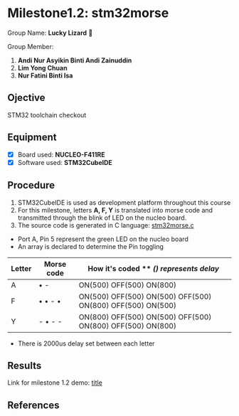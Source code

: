 # Milestone1.2: stm32morse
Group Name: **Lucky Lizard** :lizard:

Group Member: 
1. **Andi Nur Asyikin Binti Andi Zainuddin**
2. **Lim Yong Chuan**
3. **Nur Fatini Binti Isa**

## Ojective
STM32 toolchain checkout
## Equipment
- [x] Board used: **NUCLEO-F411RE**
- [x] Software used: **STM32CubeIDE**
## Procedure
1. STM32CubeIDE is used as development platform throughout this course
2. For this milestone, letters **A, F, Y** is translated into morse code and transmitted through the blink of LED on the nucleo board.
3. The source code is generated in C language: [stm32morse.c](pastelink)
   
  - Port A, Pin 5 represent the green LED on the nucleo board
  - An array is declared to determine the Pin toggling

| Letter | Morse code | How it's coded ** *() represents delay*|
| ----------- | ----------- | ----------- |
| A | • -| ON(500) OFF(500) ON(800) |
| F | • • - • | ON(500) OFF(500) ON(500) OFF(500) ON(800) OFF(500) ON(500) |
| Y | - • - -| ON(800) OFF(500) ON(500) OFF(500) ON(800) OFF(500) ON(800) |
  - There is 2000us delay set between each letter
  
## Results
Link for milestone 1.2 demo: [title](pastelink)
## References
